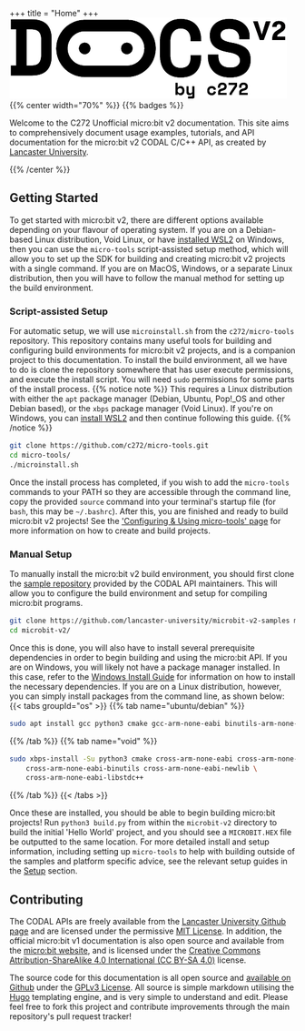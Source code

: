 +++
title = "Home"
+++
![](/images/logo-small.png)
{{% center width="70%" %}}
{{% badges %}}

Welcome to the C272 Unofficial micro:bit v2 documentation. This site aims to comprehensively document usage examples, tutorials, and API documentation for the micro:bit v2 CODAL C/C++ API, as created by [Lancaster University](https://github.com/lancaster-university/codal).

{{% /center %}}

## Getting Started
To get started with micro:bit v2, there are different options available depending on your flavour of operating system. If you are on a Debian-based Linux distribution, Void Linux, or have [installed WSL2](/setup/windows-install-guide/#installing-through-wsl2-ubuntu) on Windows, then you can use the `micro-tools` script-assisted setup method, which will allow you to set up the SDK for building and creating micro:bit v2 projects with a single command. If you are on MacOS, Windows, or a separate Linux distribution, then you will have to follow the manual method for setting up the build environment.

### Script-assisted Setup
For automatic setup, we will use `microinstall.sh` from the `c272/micro-tools` repository. This repository contains many useful tools for building and configuring build environments for micro:bit v2 projects, and is a companion project to this documentation. To install the build environment, all we have to do is clone the repository somewhere that has user execute permissions, and execute the install script. You will need `sudo` permissions for some parts of the install process.
{{% notice note %}}
This requires a Linux distribution with either the `apt` package manager (Debian, Ubuntu, Pop!_OS and other Debian based), or the `xbps` package manager (Void Linux). If you're on Windows, you can [install WSL2](/setup/windows-install-guide/#installing-through-wsl2-ubuntu) and then continue following this guide.
{{% /notice %}}
```bash
git clone https://github.com/c272/micro-tools.git
cd micro-tools/
./microinstall.sh
```
Once the install process has completed, if you wish to add the `micro-tools` commands to your PATH so they are accessible through the command line, copy the provided `source` command into your terminal's startup file (for `bash`, this may be `~/.bashrc`). After this, you are finished and ready to build micro:bit v2 projects! See the ['Configuring & Using micro-tools' page](/setup/using-micro-tools/) for more information on how to create and build projects.

### Manual Setup
To manually install the micro:bit v2 build environment, you should first clone the [sample repository](https://github.com/lancaster-university/microbit-v2-samples) provided by the CODAL API maintainers. This will allow you to configure the build environment and setup for compiling micro:bit programs.
```bash
git clone https://github.com/lancaster-university/microbit-v2-samples microbit-v2/
cd microbit-v2/
```

Once this is done, you will also have to install several prerequisite dependencies in order to begin building and using the micro:bit API. If you are on Windows, you will likely not have a package manager installed. In this case, refer to the [Windows Install Guide](/setup/windows-install-guide/) for information on how to install the necessary dependencies. If you are on a Linux distribution, however, you can simply install packages from the command line, as shown below:
{{< tabs groupId="os" >}}
{{% tab name="ubuntu/debian" %}}
```bash
sudo apt install gcc python3 cmake gcc-arm-none-eabi binutils-arm-none-eabi
```
{{% /tab %}}
{{% tab name="void" %}}
```bash
sudo xbps-install -Su python3 cmake cross-arm-none-eabi cross-arm-none-eabi-gcc \
    cross-arm-none-eabi-binutils cross-arm-none-eabi-newlib \
    cross-arm-none-eabi-libstdc++
```
{{% /tab %}}
{{< /tabs >}}

Once these are installed, you should be able to begin building micro:bit projects! Run `python3 build.py` from within the `microbit-v2` directory to build the initial 'Hello World' project, and you should see a `MICROBIT.HEX` file be outputted to the same location. For more detailed install and setup information, including setting up `micro-tools` to help with building outside of the samples and platform specific advice, see the relevant setup guides in the [Setup](/setup) section.

## Contributing
The CODAL APIs are freely available from the [Lancaster University Github page](https://github.com/lancaster-university) and are licensed under the permissive [MIT License](https://choosealicense.com/licenses/mit/). In addition, the official micro:bit v1 documentation is also open source and available from the [micro:bit website](https://microbit.org/get-started/user-guide/overview/), and is licensed under the [Creative Commons Attribution-ShareAlike 4.0 International (CC BY-SA 4.0)](https://creativecommons.org/licenses/by-sa/4.0/) license.

The source code for this documentation is all open source and [available on Github](https://github.com/c272/microbit-v2-docs) under the [GPLv3 License](https://choosealicense.com/licenses/gpl-3.0/). All source is simple markdown utilising the [Hugo](https://gohugo.io/) templating engine, and is very simple to understand and edit. Please feel free to fork this project and contribute improvements through the main repository's pull request tracker!